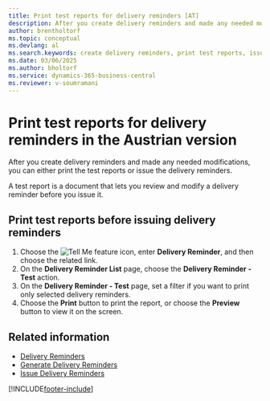 ```yaml
---
title: Print test reports for delivery reminders [AT]
description: After you create delivery reminders and made any needed modifications, you can either print the test reports or issue the delivery reminders.
author: brentholtorf
ms.topic: conceptual
ms.devlang: al
ms.search.keywords: create delivery reminders, print test reports, issue delivery reminders
ms.date: 03/06/2025
ms.author: bholtorf
ms.service: dynamics-365-business-central
ms.reviewer: v-soumramani
---
```


# Print test reports for delivery reminders in the Austrian version

After you create delivery reminders and made any needed modifications, you can either print the test reports or issue the delivery reminders.  

A test report is a document that lets you review and modify a delivery reminder before you issue it.  

## Print test reports before issuing delivery reminders  

1. Choose the ![Tell Me feature](../../media/ui-search/search_small.png "Tell me what you want to do") icon, enter **Delivery Reminder**, and then choose the related link.  
1. On the **Delivery Reminder List** page, choose the **Delivery Reminder - Test** action.  
1. On the **Delivery Reminder - Test** page, set a filter if you want to print only selected delivery reminders.  
1. Choose the **Print** button to print the report, or choose the **Preview** button to view it on the screen.  

## Related information

- [Delivery Reminders](delivery-reminders.md)
- [Generate Delivery Reminders](how-to-generate-delivery-reminders.md)
- [Issue Delivery Reminders](how-to-issue-delivery-reminders.md)

[!INCLUDE[footer-include](../../includes/footer-banner.md)]
